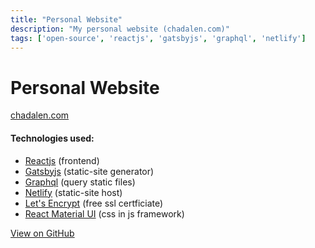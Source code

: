 ```yaml
---
title: "Personal Website"
description: "My personal website (chadalen.com)"
tags: ['open-source', 'reactjs', 'gatsbyjs', 'graphql', 'netlify']
---
```


# Personal Website
[chadalen.com](https://chadalen.com)

#### Technologies used:
* [Reactjs](https://reactjs.org/) (frontend)
* [Gatsbyjs](https://www.gatsbyjs.org/) (static-site generator)
* [Graphql](https://graphql.org/) (query static files)
* [Netlify](https://www.netlify.com/) (static-site host)
* [Let's Encrypt](https://letsencrypt.org/) (free ssl certficiate)
* [React Material UI](https://material-ui.com/) (css in js framework)

[View on GitHub](https://github.com/chadalen/personal-website)